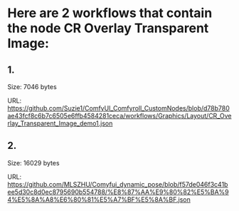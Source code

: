 # Here are 2 workflows that contain the node CR Overlay Transparent Image:

## 1. 

Size: 7046 bytes

URL: https://github.com/Suzie1/ComfyUI_Comfyroll_CustomNodes/blob/d78b780ae43fcf8c6b7c6505e6ffb4584281ceca/workflows/Graphics/Layout/CR_Overlay_Transparent_Image_demo1.json

## 2. 

Size: 16029 bytes

URL: https://github.com/MLSZHU/Comyfui_dynamic_pose/blob/f57de046f3c41bee5d30c8d0ec8795690b554788/%E8%87%AA%E9%80%82%E5%BA%94%E5%8A%A8%E6%80%81%E5%A7%BF%E5%8A%BF.json


